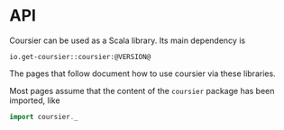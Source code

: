 # API

Coursier can be used as a Scala library. Its main dependency is
```
io.get-coursier::coursier:@VERSION@
```

The pages that follow document how to use coursier via these libraries.

Most pages assume that the content of the `coursier` package has been imported,
like
```scala mdoc:silent
import coursier._
```
